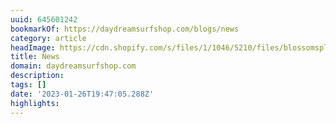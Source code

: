 ```yaml
---
uuid: 645601242
bookmarkOf: https://daydreamsurfshop.com/blogs/news
category: article
headImage: https://cdn.shopify.com/s/files/1/1046/5210/files/blossomsplash_army_4x.png?height=628&pad_color=ffffff&v=1613665743&width=1200
title: News
domain: daydreamsurfshop.com
description: 
tags: []
date: '2023-01-26T19:47:05.288Z'
highlights: 
---
```



